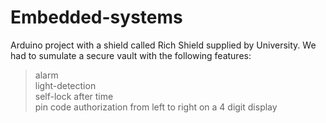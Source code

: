 # Embedded-systems
Arduino project with a shield called Rich Shield supplied by University. We had to sumulate a secure vault with the following features:
>alarm <br>
>light-detection<br>
>self-lock after time<br>
>pin code authorization from left to right on a 4 digit display

